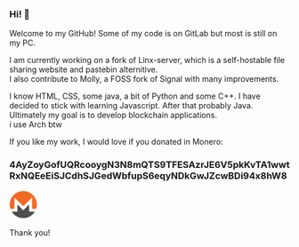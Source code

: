 ### Hi! 👋


Welcome to my GitHub! Some of my code is on GitLab but most is still on my PC.

I am currently working on a fork of Linx-server, which is a self-hostable file sharing website and pastebin alternitive.  
I also contribute to Molly, a FOSS fork of Signal with many improvements.  

I know HTML, CSS, some java, a bit of Python and some C++. I have decided to stick with learning Javascript. After that probably Java.
Ultimately my goal is to develop blockchain applications.  
i use Arch btw

If you like my work, I would love if you donated in Monero:
<h3>4AyZoyGofUQRcooygN3N8mQTS9TFESAzrJE6V5pkKvTA1wwtRxNQEeEiSJCdhSJGedWbfupS6eqyNDkGwJZcwBDi94x8hW8</h3><img src="https://github.com/Seb3thehacker/seb3thehacker/blob/main/monero.png" width="50" height="50">

Thank you!
